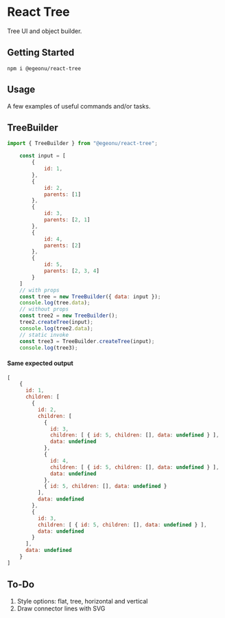 # React Tree

Tree UI and object builder.

## Getting Started

`npm i @egeonu/react-tree`

## Usage

A few examples of useful commands and/or tasks.

## TreeBuilder
```js
import { TreeBuilder } from "@egeonu/react-tree";

    const input = [
        {
            id: 1,
        },
        {
            id: 2,
            parents: [1]
        },
        {
            id: 3,
            parents: [2, 1]
        },
        {
            id: 4,
            parents: [2]
        },
        {
            id: 5,
            parents: [2, 3, 4]
        }
    ]
    // with props
    const tree = new TreeBuilder({ data: input });
    console.log(tree.data);
    // without props
    const tree2 = new TreeBuilder();
    tree2.createTree(input);
    console.log(tree2.data);
    // static invoke
    const tree3 = TreeBuilder.createTree(input);
    console.log(tree3);
```
#### Same expected output 
```js
[
    {
      id: 1,
      children: [
        {
          id: 2,
          children: [
            {
              id: 3,
              children: [ { id: 5, children: [], data: undefined } ],
              data: undefined
            },
            {
              id: 4,
              children: [ { id: 5, children: [], data: undefined } ],
              data: undefined
            },
            { id: 5, children: [], data: undefined }
          ],
          data: undefined
        },
        {
          id: 3,
          children: [ { id: 5, children: [], data: undefined } ],
          data: undefined
        }
      ],
      data: undefined
    }
]
```
## To-Do
1. Style options: flat, tree, horizontal and vertical
2. Draw connector lines with SVG